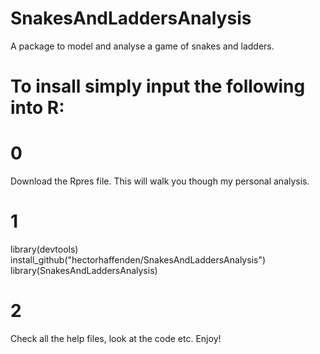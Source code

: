 # SnakesAndLaddersAnalysis
A package to model and analyse a game of snakes and ladders.


# To insall simply input the following into R:
# 0 
Download the Rpres file. This will walk you though my personal analysis.
# 1
library(devtools)
install_github("hectorhaffenden/SnakesAndLaddersAnalysis")
library(SnakesAndLaddersAnalysis)

# 2
Check all the help files, look at the code etc. Enjoy!
